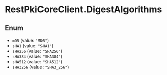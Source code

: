 # RestPkiCoreClient.DigestAlgorithms

## Enum

* `mD5` (value: `"MD5"`)
* `sHA1` (value: `"SHA1"`)
* `sHA256` (value: `"SHA256"`)
* `sHA384` (value: `"SHA384"`)
* `sHA512` (value: `"SHA512"`)
* `sHA3256` (value: `"SHA3_256"`)
